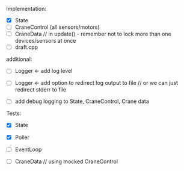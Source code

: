 Implementation:
- [x] State
- [ ] CraneControl (all sensors/motors)
- [ ] CraneData // in update() - remember not to lock more than one devices/sensors at once
- [ ] draft.cpp

additional:
- [ ] Logger <- add log level
- [ ] Logger <- add option to redirect log output to file // or we can just redirect stderr to file
- [ ] add debug logging to State, CraneControl, Crane data


Tests:
- [x] State
- [x] Poller
- [ ] EventLoop
- [ ] CraneData  // using mocked CraneControl

